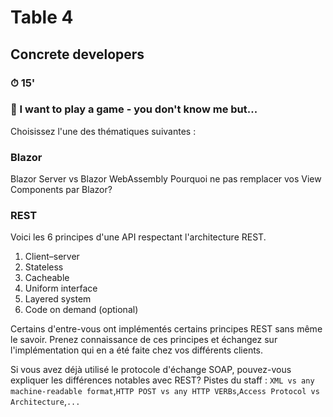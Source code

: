 # Table 4
## Concrete developers

### ⏱ 15' 

### 🤡 I want to play a game - you don't know me but...

Choisissez l'une des thématiques suivantes :

### Blazor
Blazor Server vs Blazor WebAssembly
Pourquoi ne pas remplacer vos View Components par Blazor?


### REST
Voici les 6 principes d'une API respectant l'architecture REST.

1. Client–server
2. Stateless
3. Cacheable
4. Uniform interface
5. Layered system
6. Code on demand (optional)

Certains d'entre-vous ont implémentés certains principes REST sans même le savoir. 
Prenez connaissance de ces principes et échangez sur l'implémentation qui en a été faite chez vos différents clients.

Si vous avez déjà utilisé le protocole d'échange SOAP, pouvez-vous expliquer les différences notables avec REST?
Pistes du staff : ```XML vs any machine-readable format```,```HTTP POST vs any HTTP VERBs```,```Access Protocol vs Architecture```,```...``` 


